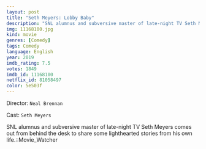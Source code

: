 ```yaml
---
layout: post
title: "Seth Meyers: Lobby Baby"
description: "SNL alumnus and subversive master of late-night TV Seth Meyers comes out from behind the desk to share some lighthearted stories from his own life.::Movie_Watcher.."
img: 11168100.jpg
kind: movie
genres: [Comedy]
tags: Comedy 
language: English
year: 2019
imdb_rating: 7.5
votes: 1849
imdb_id: 11168100
netflix_id: 81058497
color: 5e503f
---
```

Director: `Neal Brennan`  

Cast: `Seth Meyers` 

SNL alumnus and subversive master of late-night TV Seth Meyers comes out from behind the desk to share some lighthearted stories from his own life.::Movie_Watcher